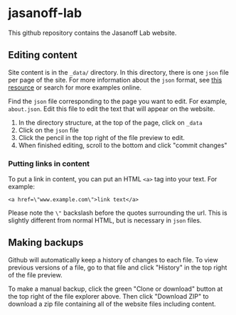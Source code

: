 # jasanoff-lab

This github repository contains the Jasanoff Lab website.

## Editing content

Site content is in the `_data/` directory. In this directory, there is one `json` file per page of the site. For more information about the `json` format, see [this resource](https://www.digitalocean.com/community/tutorials/an-introduction-to-json) or search for more examples online.

Find the `json` file corresponding to the page you want to edit. For example, `about.json`. Edit this file to edit the text that will appear on the website.

1. In the directory structure, at the top of the page, click on `_data`
2. Click on the `json` file
3. Click the pencil in the top right of the file preview to edit.
4. When finished editing, scroll to the bottom and click "commit changes"

### Putting links in content

To put a link in content, you can put an HTML `<a>` tag into your text. For example:
```
<a href=\"www.example.com\">link text</a>
```

Please note the `\"` backslash before the quotes surrounding the url. This is slightly different from normal HTML, but is necessary in `json` files.

## Making backups

Github will automatically keep a history of changes to each file. To view previous versions of a file, go to that file and click "History" in the top right of the file preview.

To make a manual backup, click the green "Clone or download" button at the top right of the file explorer above. Then click "Download ZIP" to download a zip file containing all of the website files including content.
